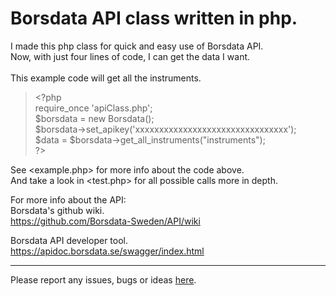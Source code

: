 # Borsdata API class written in php.

I made this php class for quick and easy use of Borsdata API. \
Now, with just four lines of code, I can get the data I want. \
\
This example code will get all the instruments.

> \<?php \
> require_once 'apiClass.php'; \
> $borsdata = new Borsdata(); \
> $borsdata->set_apikey('xxxxxxxxxxxxxxxxxxxxxxxxxxxxxxxx'); \
> $data = $borsdata->get_all_instruments("instruments"); \
> ?>

See <example.php> for more info about the code above. \
And take a look in <test.php> for all possible calls more in depth.

For more info about the API: \
Borsdata's github wiki. \
https://github.com/Borsdata-Sweden/API/wiki

Borsdata API developer tool. \
https://apidoc.borsdata.se/swagger/index.html

---

Please report any issues, bugs or ideas [here]().
